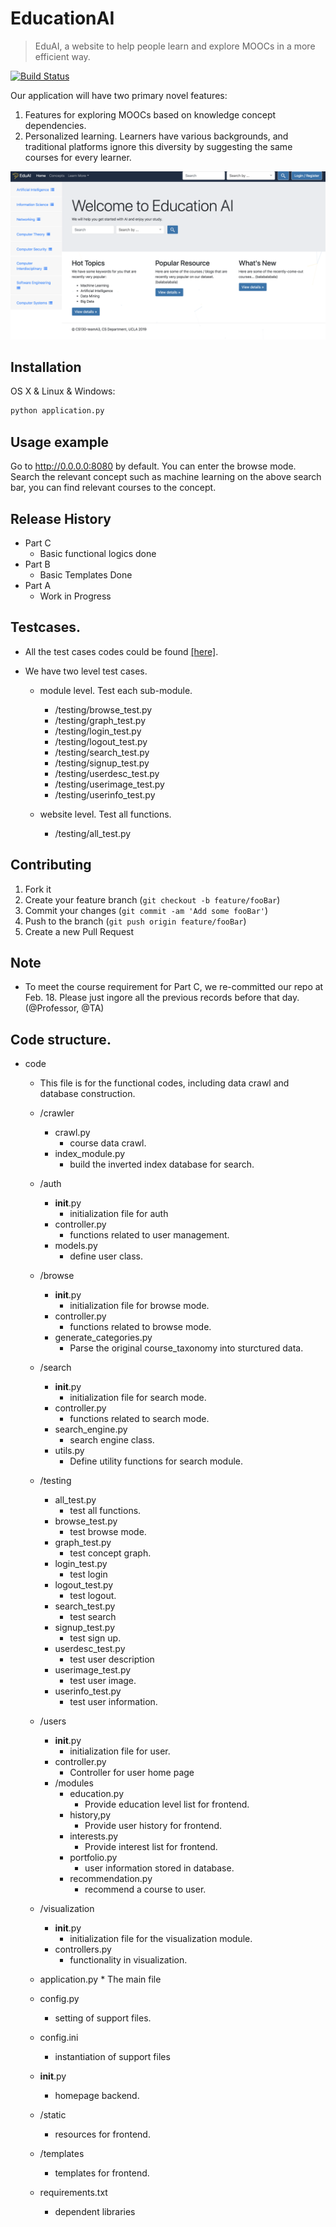 # EducationAI

> EduAI, a website to help people learn and explore MOOCs in a more efficient way. 

[![Build Status][travis-image]][travis-url]

Our application will have two primary novel features:
1) Features for exploring MOOCs based on knowledge concept dependencies. 
2) Personalized learning. Learners have various backgrounds, and traditional platforms ignore this diversity by suggesting the same courses for every learner.

![](Screenshot.png)

## Installation

OS X & Linux & Windows:

```sh
python application.py
```


## Usage example
Go to http://0.0.0.0:8080 by default. You can enter the browse mode. Search the relevant concept such as machine learning on the above search bar, you can find relevant courses to the concept. 


## Release History

* Part C
    * Basic functional logics done 
* Part B 
    * Basic Templates Done 
* Part A
    * Work in Progress

## Testcases.
* All the test cases codes could be found [[here]](https://github.com/CS130-W20/team-A3/tree/master/testing).

* We have two level test cases.
	* module level. Test each sub-module.
		* /testing/browse_test.py
		* /testing/graph_test.py
		* /testing/login_test.py
		* /testing/logout_test.py
		* /testing/search_test.py
		* /testing/signup_test.py
		* /testing/userdesc_test.py
		* /testing/userimage_test.py
		* /testing/userinfo_test.py

	* website level. Test all functions.
		* /testing/all_test.py

## Contributing

1. Fork it 
2. Create your feature branch (`git checkout -b feature/fooBar`)
3. Commit your changes (`git commit -am 'Add some fooBar'`)
4. Push to the branch (`git push origin feature/fooBar`)
5. Create a new Pull Request

<!-- Markdown link & img dfn's -->
[npm-image]: https://img.shields.io/npm/v/datadog-metrics.svg?style=flat-square
[npm-url]: https://npmjs.org/package/datadog-metrics
[npm-downloads]: https://img.shields.io/npm/dm/datadog-metrics.svg?style=flat-square
[travis-image]: https://img.shields.io/travis/dbader/node-datadog-metrics/master.svg?style=flat-square
[travis-url]: https://travis-ci.org/dbader/node-datadog-metrics
[wiki]: https://github.com/yourname/yourproject/wiki


## Note
* To meet the course requirement for Part C, we re-committed our repo at Feb. 18. Please just ingore all the previous records before that day. (@Professor, @TA)


## Code structure.

* code
	* This file is for the functional codes, including data crawl and database construction.
	
	* /crawler
		* crawl.py
			* course data crawl.
		* index_module.py
			* build the inverted index database for search. 
	* /auth
		* __init__.py
			* initialization file for auth
		* controller.py
			* functions related to user management.
		* models.py
			* define user class.
	* /browse
		* __init__.py
			* initialization file for browse mode.
		* controller.py
			* functions related to browse mode.
		* generate_categories.py
			* Parse the original course_taxonomy into sturctured data.
	* /search
		* __init__.py
			* initialization file for search mode.
		* controller.py
			* functions related to search mode.
		* search_engine.py
			* search engine class.
		* utils.py
			* Define utility functions for search module.
	* /testing
		* all_test.py
			* test all functions.
		* browse_test.py
			* test browse mode.
		* graph_test.py
			* test concept graph.
		* login_test.py
			* test login
		* logout_test.py
			* test logout.
		* search_test.py
			* test search
		* signup_test.py
			* test sign up.
		* userdesc_test.py
			* test user description
		* userimage_test.py
			* test user image.
		* userinfo_test.py
			* test user information.
	* /users

		* __init__.py
			* initialization file for user.
		* controller.py
			* Controller for user home page
		* /modules
			* education.py
				* Provide education level list for frontend.
			* history,py
				* Provide user history for frontend.
			* interests.py
				* Provide interest list for frontend.
			* portfolio.py 
				* user information stored in database.
			* recommendation.py
				* recommend a course to user.

	* /visualization
		* __init__.py
			* initialization file for the visualization module.
		* controllers.py
			* functionality in visualization.

	* application.py
			* The main file
	* config.py
		* setting of support files.
	* config.ini 
		* instantiation of support files
	* __init__.py
		* homepage backend.
	* /static
		* resources for frontend.
	* /templates
		* templates for frontend.
	* requirements.txt
		* dependent libraries 








